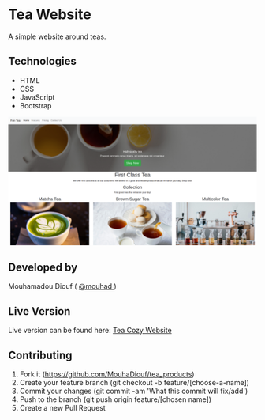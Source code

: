 # Tea Website
A simple website around teas.

## Technologies

- HTML
- CSS
- JavaScript
- Bootstrap

![screenshot](./Images/app_screenshot.png)

## Developed by

Mouhamadou Diouf ( <a href="https://github.com/MouhaDiouf"> @mouhad </a>)


## Live Version
Live version can be found here: <a href="https://rawcdn.githack.com/MouhaDiouf/tea_products/b35dd7a488e8ba836ebf5eeb2c5ae8394976c8f9/index.html"> Tea Cozy Website </a>

## Contributing

1. Fork it (https://github.com/MouhaDiouf/tea_products)
2. Create your feature branch (git checkout -b feature/[choose-a-name])
3. Commit your changes (git commit -am 'What this commit will fix/add')
4. Push to the branch (git push origin feature/[chosen name])
5. Create a new Pull Request
